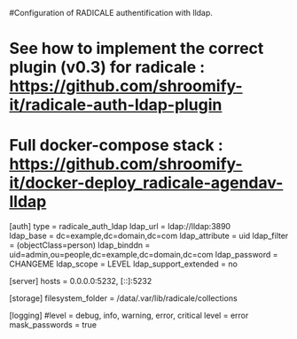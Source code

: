 #Configuration of RADICALE authentification with lldap.

# See how to implement the correct plugin (v0.3) for radicale : https://github.com/shroomify-it/radicale-auth-ldap-plugin

# Full docker-compose stack : https://github.com/shroomify-it/docker-deploy_radicale-agendav-lldap

[auth]
type = radicale_auth_ldap
ldap_url = ldap://lldap:3890  
ldap_base = dc=example,dc=domain,dc=com
ldap_attribute = uid
ldap_filter = (objectClass=person)
ldap_binddn = uid=admin,ou=people,dc=example,dc=domain,dc=com
ldap_password = CHANGEME
ldap_scope = LEVEL
ldap_support_extended = no

[server]
hosts = 0.0.0.0:5232, [::]:5232

[storage]
filesystem_folder = /data/.var/lib/radicale/collections

[logging]
#level = debug, info, warning, error, critical
level = error
mask_passwords = true
